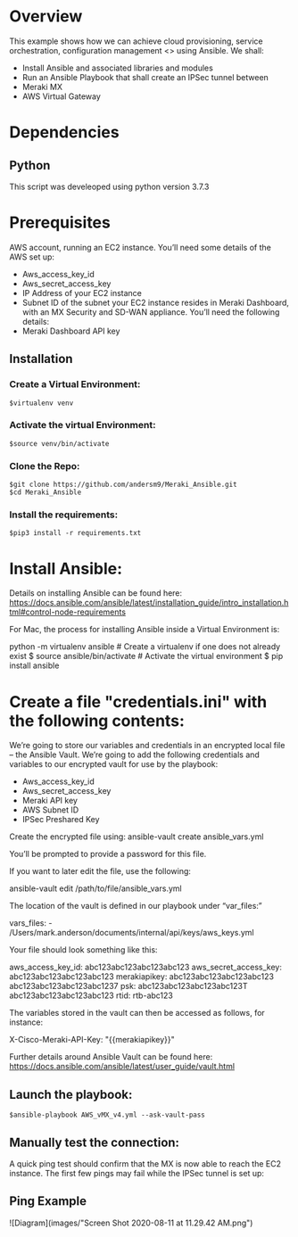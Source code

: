 # Overview

This example shows how we can achieve cloud provisioning, service orchestration, configuration management <<enter others here>> using Ansible. We shall:

* Install Ansible and associated libraries and modules
* Run an Ansible Playbook that shall create an IPSec tunnel between
* Meraki MX
* AWS Virtual Gateway


# Dependencies
## Python
This script was develeoped using python version 3.7.3
# Prerequisites
AWS account, running an EC2 instance. You’ll need some details of the AWS set up:
* Aws_access_key_id
* Aws_secret_access_key
* IP Address of your EC2 instance
* Subnet ID of the subnet your EC2 instance resides in
Meraki Dashboard, with an MX Security and SD-WAN appliance. You’ll need the following details:
*	Meraki Dashboard API key

## Installation

### Create a Virtual Environment:
    $virtualenv venv

### Activate the virtual Environment:
    $source venv/bin/activate

### Clone the Repo:
    $git clone https://github.com/andersm9/Meraki_Ansible.git
    $cd Meraki_Ansible

### Install the requirements:
    $pip3 install -r requirements.txt

# Install Ansible:

Details on installing Ansible can be found here:
https://docs.ansible.com/ansible/latest/installation_guide/intro_installation.html#control-node-requirements

For Mac, the process for installing Ansible inside a Virtual Environment is:

python -m virtualenv ansible  # Create a virtualenv if one does not already exist
$ source ansible/bin/activate   # Activate the virtual environment
$ pip install ansible


# Create a file "credentials.ini" with the following contents:



We’re going to store our variables and credentials in an encrypted local file – the Ansible Vault.
We’re going to add the following credentials and variables to our encrypted vault for use by the playbook:

* Aws_access_key_id
* Aws_secret_access_key
* Meraki API key
* AWS Subnet ID
* IPSec Preshared Key

Create the encrypted file using:
ansible-vault create ansible_vars.yml

You’ll be prompted to provide a password for this file.

If you want to later edit the file, use the following:

ansible-vault edit /path/to/file/ansible_vars.yml


The location of the vault is defined in our playbook under “var_files:”

  vars_files:
    - /Users/mark.anderson/documents/internal/api/keys/aws_keys.yml

Your file should look something like this:

aws_access_key_id: abc123abc123abc123abc123
aws_secret_access_key: abc123abc123abc123abc123
merakiapikey: abc123abc123abc123abc123 abc123abc123abc123abc1237
psk: abc123abc123abc123abc123T abc123abc123abc123abc123
rtid: rtb-abc123

The variables stored in the vault can then be accessed as follows, for instance:

X-Cisco-Meraki-API-Key: "{{merakiapikey}}"

Further details around Ansible Vault can be found here:
https://docs.ansible.com/ansible/latest/user_guide/vault.html


## Launch the playbook:

    $ansible-playbook AWS_vMX_v4.yml --ask-vault-pass
    
## Manually test the connection:
A quick ping test should confirm that the MX is now able to reach the EC2 instance. The first few pings may fail while the IPSec tunnel is set up:
## Ping Example
![Diagram](images/"Screen Shot 2020-08-11 at 11.29.42 AM.png")

